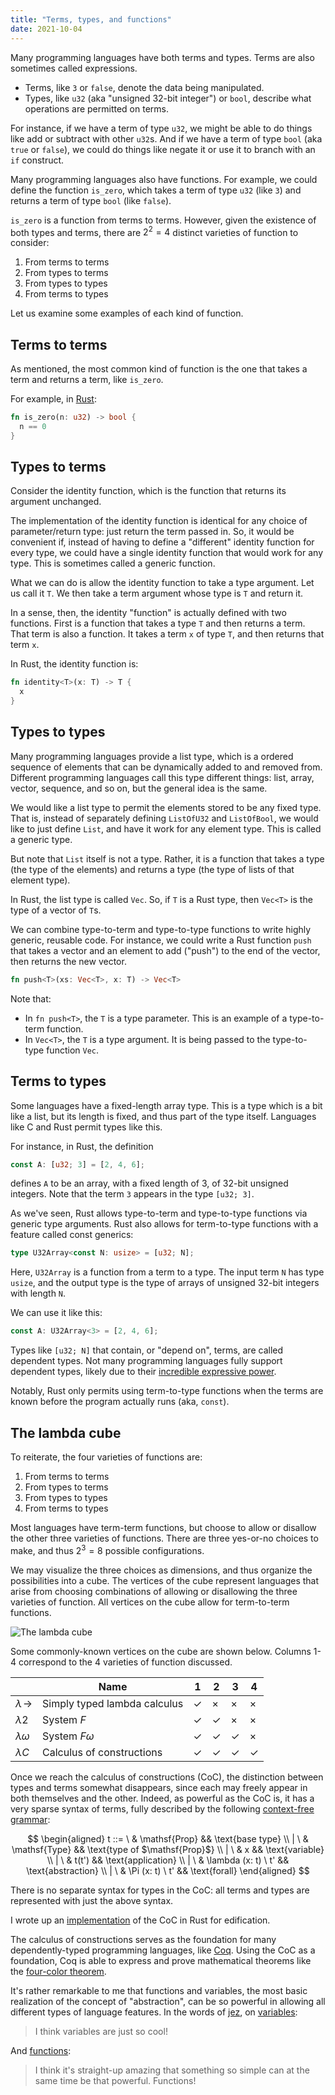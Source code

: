 ```yaml
---
title: "Terms, types, and functions"
date: 2021-10-04
---
```


Many programming languages have both terms and types. Terms are also sometimes called expressions.

- Terms, like `3` or `false`, denote the data being manipulated.
- Types, like `u32` (aka "unsigned 32-bit integer") or `bool`, describe what operations are permitted on terms.

For instance, if we have a term of type `u32`, we might be able to do things like add or subtract with other `u32`s. And if we have a term of type `bool` (aka `true` or `false`), we could do things like negate it or use it to branch with an `if` construct.

Many programming languages also have functions. For example, we could define the function `is_zero`, which takes a term of type `u32` (like `3`) and returns a term of type `bool` (like `false`).

`is_zero` is a function from terms to terms. However, given the existence of both types and terms, there are $2^2 = 4$ distinct varieties of function to consider:

1. From terms to terms
2. From types to terms
3. From types to types
4. From terms to types

Let us examine some examples of each kind of function.

## Terms to terms

As mentioned, the most common kind of function is the one that takes a term and returns a term, like `is_zero`.

For example, in [Rust][]:

```rs
fn is_zero(n: u32) -> bool {
  n == 0
}
```

## Types to terms

Consider the identity function, which is the function that returns its argument unchanged.

The implementation of the identity function is identical for any choice of parameter/return type: just return the term passed in. So, it would be convenient if, instead of having to define a "different" identity function for every type, we could have a single identity function that would work for any type. This is sometimes called a generic function.

What we can do is allow the identity function to take a type argument. Let us call it `T`. We then take a term argument whose type is `T` and return it.

In a sense, then, the identity "function" is actually defined with two functions. First is a function that takes a type `T` and then returns a term. That term is also a function. It takes a term `x` of type `T`, and then returns that term `x`.

In Rust, the identity function is:

```rs
fn identity<T>(x: T) -> T {
  x
}
```

## Types to types

Many programming languages provide a list type, which is a ordered sequence of elements that can be dynamically added to and removed from. Different programming languages call this type different things: list, array, vector, sequence, and so on, but the general idea is the same.

We would like a list type to permit the elements stored to be any fixed type. That is, instead of separately defining `ListOfU32` and `ListOfBool`, we would like to just define `List`, and have it work for any element type. This is called a generic type.

But note that `List` itself is not a type. Rather, it is a function that takes a type (the type of the elements) and returns a type (the type of lists of that element type).

In Rust, the list type is called `Vec`. So, if `T` is a Rust type, then `Vec<T>` is the type of a vector of `T`s.

We can combine type-to-term and type-to-type functions to write highly generic, reusable code. For instance, we could write a Rust function `push` that takes a vector and an element to add ("push") to the end of the vector, then returns the new vector.

```rs
fn push<T>(xs: Vec<T>, x: T) -> Vec<T>
```

Note that:

- In `fn push<T>`, the `T` is a type parameter. This is an example of a type-to-term function.
- In `Vec<T>`, the `T` is a type argument. It is being passed to the type-to-type function `Vec`.

## Terms to types

Some languages have a fixed-length array type. This is a type which is a bit like a list, but its length is fixed, and thus part of the type itself. Languages like C and Rust permit types like this.

For instance, in Rust, the definition

```rs
const A: [u32; 3] = [2, 4, 6];
```

defines `A` to be an array, with a fixed length of 3, of 32-bit unsigned integers. Note that the term `3` appears in the type `[u32; 3]`.

As we've seen, Rust allows type-to-term and type-to-type functions via generic type arguments. Rust also allows for term-to-type functions with a feature called const generics:

```rs
type U32Array<const N: usize> = [u32; N];
```

Here, `U32Array` is a function from a term to a type. The input term `N` has type `usize`, and the output type is the type of arrays of unsigned 32-bit integers with length `N`.

We can use it like this:

```rs
const A: U32Array<3> = [2, 4, 6];
```

Types like `[u32; N]` that contain, or "depend on", terms, are called dependent types. Not many programming languages fully support dependent types, likely due to their [incredible expressive power][curry-howard].

Notably, Rust only permits using term-to-type functions when the terms are known before the program actually runs (aka, `const`).

## The lambda cube

To reiterate, the four varieties of functions are:

1. From terms to terms
2. From types to terms
3. From types to types
4. From terms to types

Most languages have term-term functions, but choose to allow or disallow the other three varieties of functions. There are three yes-or-no choices to make, and thus $2^3 = 8$ possible configurations.

We may visualize the three choices as dimensions, and thus organize the possibilities into a cube. The vertices of the cube represent languages that arise from choosing combinations of allowing or disallowing the three varieties of function. All vertices on the cube allow for term-to-term functions.

![The lambda cube](/img/lambda-cube.png)

Some commonly-known vertices on the cube are shown below. Columns 1-4 correspond to the 4 varieties of function discussed.

|  | Name | 1 | 2 | 3 | 4 |
| --- | --- | --- | --- | --- | --- |
| $\lambda\!\rightarrow$ | Simply typed lambda calculus | ✓ | × | × | × |
| $\lambda 2$ | System $F$ | ✓ | ✓ | × | × |
| $\lambda \omega$ | System $F\omega$ | ✓ | ✓ | ✓ | × |
| $\lambda C$ | Calculus of constructions | ✓ | ✓ | ✓ | ✓ |

Once we reach the calculus of constructions (CoC), the distinction between types and terms somewhat disappears, since each may freely appear in both themselves and the other. Indeed, as powerful as the CoC is, it has a very sparse syntax of terms, fully described by the following [context-free grammar][cfg]:

$$
\begin{aligned}
t
::=  \ & \mathsf{Prop} && \text{base type}
\\ | \ & \mathsf{Type} && \text{type of $\mathsf{Prop}$}
\\ | \ & x && \text{variable}
\\ | \ & t(t') && \text{application}
\\ | \ & \lambda (x: t) \ t' && \text{abstraction}
\\ | \ & \Pi (x: t) \ t' && \text{forall}
\end{aligned}
$$

There is no separate syntax for types in the CoC: all terms and types are represented with just the above syntax.

I wrote up an [implementation][coc-rust] of the CoC in Rust for edification.

The calculus of constructions serves as the foundation for many dependently-typed programming languages, like [Coq][coq]. Using the CoC as a foundation, Coq is able to express and prove mathematical theorems like the [four-color theorem][four-c].

It's rather remarkable to me that functions and variables, the most basic realization of the concept of "abstraction", can be so powerful in allowing all different types of language features. In the words of [jez][], on [variables][var]:

> I think variables are just so cool!

And [functions][fun]:

> I think it's straight-up amazing that something so simple can at the same time be that powerful. Functions!

[coq]: https://coq.inria.fr
[coc-rust]: https://github.com/azdavis/coc
[four-c]: https://github.com/math-comp/fourcolor
[jez]: https://jez.io
[var]: https://blog.jez.io/variables-and-binding
[fun]: https://blog.jez.io/system-f-param
[curry-howard]: https://en.wikipedia.org/wiki/Curry–Howard_correspondence
[cfg]: https://en.wikipedia.org/wiki/Context-free_grammar
[rust]: https://www.rust-lang.org
